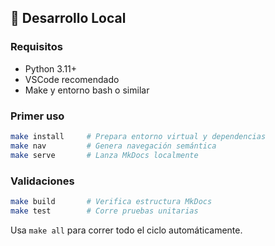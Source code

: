 ## 🔧 Desarrollo Local

### Requisitos
- Python 3.11+
- VSCode recomendado
- Make y entorno bash o similar

### Primer uso

```bash
make install     # Prepara entorno virtual y dependencias
make nav         # Genera navegación semántica
make serve       # Lanza MkDocs localmente
```

### Validaciones

```bash
make build       # Verifica estructura MkDocs
make test        # Corre pruebas unitarias
```

Usa `make all` para correr todo el ciclo automáticamente.